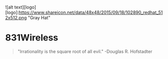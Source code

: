 ![alt text][logo]
[logo]:https://www.shareicon.net/data/48x48/2015/09/18/102890_redhat_512x512.png "Gray Hat"
# 831Wireless
> "Irrationality is the square root of all evil."
-Douglas R. Hofstadter

